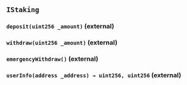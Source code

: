 ## `IStaking`






### `deposit(uint256 _amount)` (external)





### `withdraw(uint256 _amount)` (external)





### `emergencyWithdraw()` (external)





### `userInfo(address _address) → uint256, uint256` (external)






